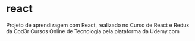# react
Projeto de aprendizagem com React, realizado no Curso de React e Redux da Cod3r Cursos Online de Tecnologia pela plataforma da Udemy.com
